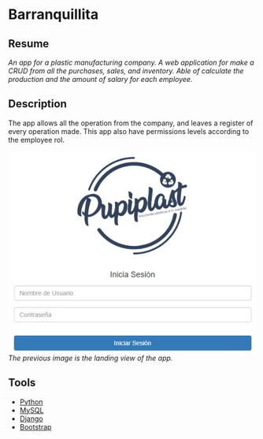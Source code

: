 # Barranquillita

## Resume
_An app for a plastic manufacturing company. A web application for make a CRUD from all the purchases, sales, and inventory. Able of calculate the production and the amount of salary for each employee._

## Description

The app allows all the operation from the company, and leaves a register of every operation made. This app also have permissions levels according to the employee rol.

![View 1](https://github.com/rogergarciaz/barranquillita/blob/master/barranquillita.PNG)
_The previous image is the landing view of the app._

## Tools
* [Python](https://www.python.org/)
* [MySQL](https://www.mysql.com/)
* [Django](https://www.djangoproject.com/)
* [Bootstrap](https://getbootstrap.com/)

